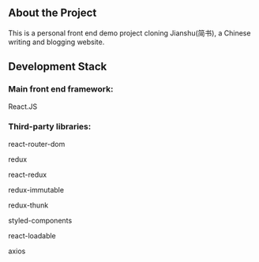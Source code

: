 ## About the Project

This is a personal front end demo project cloning Jianshu(简书), a Chinese writing and blogging website.

## Development Stack

### Main front end framework: 

React.JS

### Third-party libraries: 

react-router-dom

redux

react-redux

redux-immutable

redux-thunk

styled-components

react-loadable

axios

